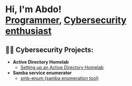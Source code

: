<h1>Hi, I'm Abdo! <br/><a href="https://github.com/abdomagdy0">Programmer</a>, <a href="https://www.linkedin.com/in/abdomagdy0/">Cybersecurity enthusiast</a>
<h2>👨‍💻 Cybersecurity Projects:</h2>

- <b>Active Directory Homelab</b>
  - [Setting up an Active Directory Homelab](https://github.com/abdomagdy0/Active-Directory-Setup)
- <b>Samba service enumerator</b>
   - [smb-enum (samba enumeration tool)](https://github.com/abdomagdy0/smb-enum)

